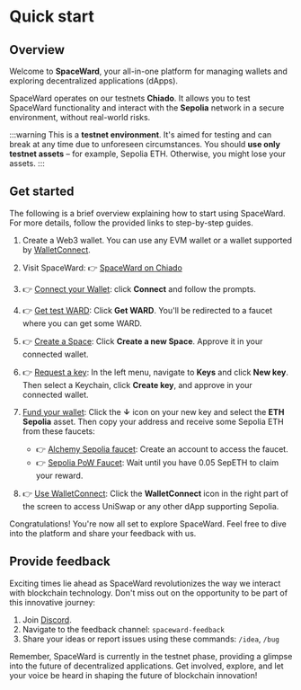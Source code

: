 ﻿---
sidebar_position: 2
---

# Quick start

## Overview

Welcome to **SpaceWard**, your all-in-one platform for managing wallets and exploring decentralized applications (dApps).

SpaceWard operates on our testnets **Chiado**. It allows you to test SpaceWard functionality and interact with the **Sepolia** network in a secure environment, without real-world risks.

:::warning
This is a **testnet environment**. It's aimed for testing and can break at any time due to unforeseen circumstances. You should **use only testnet assets** – for example, Sepolia ETH. Otherwise, you might lose your assets.
:::

## Get started

The following is a brief overview explaining how to start using SpaceWard. For more details, follow the provided links to step-by-step guides.

1. Create a Web3 wallet. You can use any EVM wallet or a wallet supported by [WalletConnect](https://walletconnect.network).

2. Visit SpaceWard: 👉 [SpaceWard on Chiado](https://spaceward.chiado.wardenprotocol.org/)

3. 👉 [Connect your Wallet](connect-your-wallet): click **Connect** and follow the prompts.

4. 👉 [Get test WARD](get-test-ward): Click **Get WARD**. You'll be redirected to a faucet where you can get some WARD.

5. 👉 [Create a Space](manage-spaces): Click **Create a new Space**. Approve it in your connected wallet.

6. 👉 [Request a key](manage-keys#request-a-key): In the left menu, navigate to **Keys** and click **New key**. Then select a Keychain, click **Create key**, and approve in your connected wallet.

7. [Fund your wallet](manage-assets#receive-assets): Click the **↓** icon on your new key and select the **ETH Sepolia** asset. Then copy your address and receive some Sepolia ETH from these faucets:

   - 👉 [Alchemy Sepolia faucet](https://www.alchemy.com/faucets/ethereum-sepolia): Create an account to access the faucet.
   - 👉 [Sepolia PoW Faucet](https://sepolia-faucet.pk910.de/): Wait until you have 0.05 SepETH to claim your reward.

8. 👉 [Use WalletConnect](use-dapps#use-walletconnect): Click the **WalletConnect** icon in the right part of the screen to access UniSwap or any other dApp supporting Sepolia.

Congratulations! You're now all set to explore SpaceWard. Feel free to dive into the platform and share your feedback with us.

## Provide feedback

Exciting times lie ahead as SpaceWard revolutionizes the way we interact with blockchain technology. Don't miss out on the opportunity to be part of this innovative journey:

1. Join [Discord](https://discord.gg/wardenprotocol).
2. Navigate to the feedback channel: `spaceward-feedback`
3. Share your ideas or report issues using these commands: `/idea`, `/bug`

Remember, SpaceWard is currently in the testnet phase, providing a glimpse into the future of decentralized applications. Get involved, explore, and let your voice be heard in shaping the future of blockchain innovation!